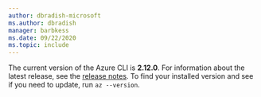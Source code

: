 ```yaml
---
author: dbradish-microsoft
ms.author: dbradish
manager: barbkess
ms.date: 09/22/2020
ms.topic: include
---
```

The current version of the Azure CLI is __2.12.0__. For information about the latest release, see the [release notes](../release-notes-azure-cli.md). To find your installed version and see if you need to update, run `az --version`.
